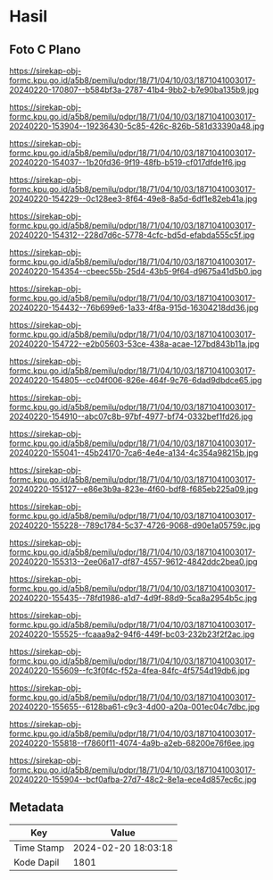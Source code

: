 # Hasil

## Foto C Plano

https://sirekap-obj-formc.kpu.go.id/a5b8/pemilu/pdpr/18/71/04/10/03/1871041003017-20240220-170807--b584bf3a-2787-41b4-9bb2-b7e90ba135b9.jpg

https://sirekap-obj-formc.kpu.go.id/a5b8/pemilu/pdpr/18/71/04/10/03/1871041003017-20240220-153904--19236430-5c85-426c-826b-581d33390a48.jpg

https://sirekap-obj-formc.kpu.go.id/a5b8/pemilu/pdpr/18/71/04/10/03/1871041003017-20240220-154037--1b20fd36-9f19-48fb-b519-cf017dfde1f6.jpg

https://sirekap-obj-formc.kpu.go.id/a5b8/pemilu/pdpr/18/71/04/10/03/1871041003017-20240220-154229--0c128ee3-8f64-49e8-8a5d-6df1e82eb41a.jpg

https://sirekap-obj-formc.kpu.go.id/a5b8/pemilu/pdpr/18/71/04/10/03/1871041003017-20240220-154312--228d7d6c-5778-4cfc-bd5d-efabda555c5f.jpg

https://sirekap-obj-formc.kpu.go.id/a5b8/pemilu/pdpr/18/71/04/10/03/1871041003017-20240220-154354--cbeec55b-25d4-43b5-9f64-d9675a41d5b0.jpg

https://sirekap-obj-formc.kpu.go.id/a5b8/pemilu/pdpr/18/71/04/10/03/1871041003017-20240220-154432--76b699e6-1a33-4f8a-915d-16304218dd36.jpg

https://sirekap-obj-formc.kpu.go.id/a5b8/pemilu/pdpr/18/71/04/10/03/1871041003017-20240220-154722--e2b05603-53ce-438a-acae-127bd843b11a.jpg

https://sirekap-obj-formc.kpu.go.id/a5b8/pemilu/pdpr/18/71/04/10/03/1871041003017-20240220-154805--cc04f006-826e-464f-9c76-6dad9dbdce65.jpg

https://sirekap-obj-formc.kpu.go.id/a5b8/pemilu/pdpr/18/71/04/10/03/1871041003017-20240220-154910--abc07c8b-97bf-4977-bf74-0332bef1fd26.jpg

https://sirekap-obj-formc.kpu.go.id/a5b8/pemilu/pdpr/18/71/04/10/03/1871041003017-20240220-155041--45b24170-7ca6-4e4e-a134-4c354a98215b.jpg

https://sirekap-obj-formc.kpu.go.id/a5b8/pemilu/pdpr/18/71/04/10/03/1871041003017-20240220-155127--e86e3b9a-823e-4f60-bdf8-f685eb225a09.jpg

https://sirekap-obj-formc.kpu.go.id/a5b8/pemilu/pdpr/18/71/04/10/03/1871041003017-20240220-155228--789c1784-5c37-4726-9068-d90e1a05759c.jpg

https://sirekap-obj-formc.kpu.go.id/a5b8/pemilu/pdpr/18/71/04/10/03/1871041003017-20240220-155313--2ee06a17-df87-4557-9612-4842ddc2bea0.jpg

https://sirekap-obj-formc.kpu.go.id/a5b8/pemilu/pdpr/18/71/04/10/03/1871041003017-20240220-155435--78fd1986-a1d7-4d9f-88d9-5ca8a2954b5c.jpg

https://sirekap-obj-formc.kpu.go.id/a5b8/pemilu/pdpr/18/71/04/10/03/1871041003017-20240220-155525--fcaaa9a2-94f6-449f-bc03-232b23f2f2ac.jpg

https://sirekap-obj-formc.kpu.go.id/a5b8/pemilu/pdpr/18/71/04/10/03/1871041003017-20240220-155609--fc3f0f4c-f52a-4fea-84fc-4f5754d19db6.jpg

https://sirekap-obj-formc.kpu.go.id/a5b8/pemilu/pdpr/18/71/04/10/03/1871041003017-20240220-155655--6128ba61-c9c3-4d00-a20a-001ec04c7dbc.jpg

https://sirekap-obj-formc.kpu.go.id/a5b8/pemilu/pdpr/18/71/04/10/03/1871041003017-20240220-155818--f7860f11-4074-4a9b-a2eb-68200e76f6ee.jpg

https://sirekap-obj-formc.kpu.go.id/a5b8/pemilu/pdpr/18/71/04/10/03/1871041003017-20240220-155904--bcf0afba-27d7-48c2-8e1a-ece4d857ec6c.jpg


## Metadata

| Key        | Value               |
| ---------- | ------------------- |
| Time Stamp | 2024-02-20 18:03:18 |
| Kode Dapil | 1801                |



